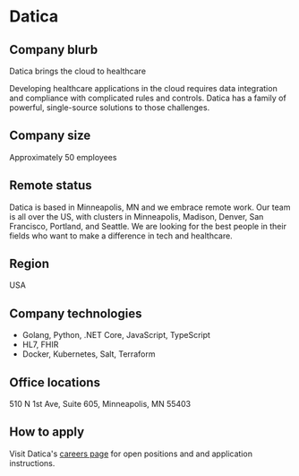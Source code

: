 # Datica

## Company blurb
Datica brings the cloud to healthcare

Developing healthcare applications in the cloud requires data integration and compliance with complicated rules and controls. Datica has a family of powerful, single-source solutions to those challenges.

## Company size
Approximately 50 employees

## Remote status
Datica is based in Minneapolis, MN and we embrace remote work. Our team is all over the US, with clusters in Minneapolis, Madison, Denver, San Francisco, Portland, and Seattle. We are looking for the best people in their fields who want to make a difference in tech and healthcare.

## Region
USA

## Company technologies
* Golang, Python, .NET Core, JavaScript, TypeScript
* HL7, FHIR
* Docker, Kubernetes, Salt, Terraform

## Office locations
510 N 1st Ave, Suite 605, Minneapolis, MN 55403

## How to apply
Visit Datica's [careers page](https://datica.com/careers/) for open positions and and application instructions.
